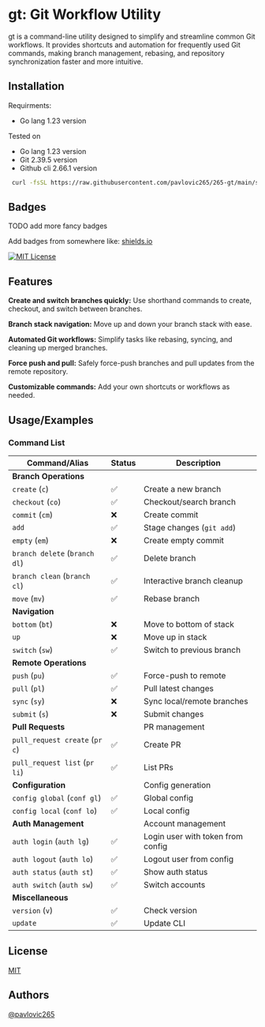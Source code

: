 
# gt: Git Workflow Utility
gt is a command-line utility designed to simplify and streamline common Git workflows. It provides shortcuts and automation for frequently used Git commands, making branch management, rebasing, and repository synchronization faster and more intuitive.

## Installation

Requirments:
- Go lang 1.23 version

Tested on
- Go lang 1.23 version
- Git 2.39.5  version
- Github cli 2.66.1 version

```bash
 curl -fsSL https://raw.githubusercontent.com/pavlovic265/265-gt/main/scripts/install.sh | bash
```
    

## Badges

TODO add more fancy badges

Add badges from somewhere like: [shields.io](https://shields.io/)

[![MIT License](https://img.shields.io/badge/License-MIT-green.svg)](https://github.com/pavlovic265/265-gt/blob/main/LICENSE)


## Features
**Create and switch branches quickly:** Use shorthand commands to create, checkout, and switch between branches.

**Branch stack navigation:** Move up and down your branch stack with ease.

**Automated Git workflows:** Simplify tasks like rebasing, syncing, and cleaning up merged branches.

**Force push and pull:** Safely force-push branches and pull updates from the remote repository.

**Customizable commands:** Add your own shortcuts or workflows as needed.

## Usage/Examples

### Command List



| Command/Alias               | Status | Description                                  |
|-----------------------------|--------|----------------------------------------------|
| **Branch Operations**       |        |                                              |
| `create` (`c`)              | ✅     | Create a new branch                          |
| `checkout` (`co`)           | ✅     | Checkout/search branch                       |
| `commit` (`cm`)             | ❌     | Create commit                                |
| `add`                       | ✅     | Stage changes (`git add`)                   |
|  `empty` (`em`)            | ❌     | Create empty commit                          |
|   `branch delete` (`branch dl`)           | ✅     | Delete branch                                |
|   `branch clean` (`branch cl`)            | ✅     | Interactive branch cleanup                  |
| `move` (`mv`)               | ✅     | Rebase branch                                |
| **Navigation**              |        |                                              |
| `bottom` (`bt`)             | ❌     | Move to bottom of stack                     |
| `up`                        | ❌     | Move up in stack                            |
| `switch` (`sw`)             | ✅     | Switch to previous branch                   |
| **Remote Operations**       |        |                                              |
| `push` (`pu`)               | ✅     | Force-push to remote                        |
| `pull` (`pl`)               | ✅     | Pull latest changes                         |
| `sync` (`sy`)               | ❌     | Sync local/remote branches                  |
| `submit` (`s`)              | ❌     | Submit changes                              |
| **Pull Requests**           |        | PR management                               |
|   `pull_request create` (`pr c`)            | ✅     | Create PR                                   |
|   `pull_request list` (`pr li`)             | ✅     | List PRs                                    |
| **Configuration**           |        |Config generation                          |
|   `config global` (`conf gl`)           | ✅     | Global config                               |
|   `config local` (`conf lo`)            | ✅     | Local config                                |
| **Auth Management**         |        |Account management                          |
|   `auth login` (`auth lg`)            | ✅     | Login user with token from config            |
|   `auth logout` (`auth lo`)           | ✅     | Logout user from config                     |
|   `auth status` (`auth st`)           | ✅     | Show auth status                            |
|   `auth switch` (`auth sw`)           | ✅     | Switch accounts                             |
| **Miscellaneous**           |        |                                              |
| `version` (`v`)             | ✅     | Check version                               |
| `update`                    | ✅     | Update CLI                                  |

## License

[MIT](https://github.com/pavlovic265/265-gt/blob/main/LICENSE)


## Authors

[@pavlovic265](https://github.com/pavlovic265)

